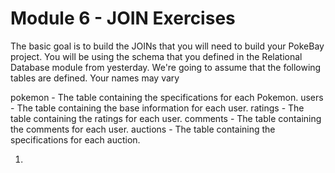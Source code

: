 # Module 6 - JOIN Exercises

The basic goal is to build the JOINs that you will need to build your PokeBay project. You will be using the schema that you defined in the Relational Database module from yesterday. We're going to assume that the following tables are defined. Your names may vary

pokemon - The table containing the specifications for each Pokemon.
users - The table containing the base information for each user.
ratings - The table containing the ratings for each user.
comments - The table containing the comments for each user.
auctions - The table containing the specifications for each auction.

1. 
